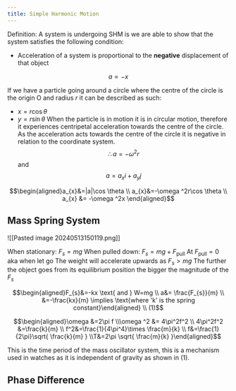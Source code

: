 ```yaml
---
title: Simple Harmonic Motion
---
```

Definition: A system is undergoing SHM is we are able to show that the system satisfies the following condition:
- Acceleration of a system is proportional to the **negative** displacement of that object

$$a \propto -x$$

If we have a particle going around a circle where the centre of the circle is the origin O and radius $r$ it can be described as such:
- $x=r\cos \theta$
- $y=r\sin \theta$
When the particle is in motion it is in circular motion, therefore it experiences centripetal acceleration towards the centre of the circle. As the acceleration acts towards the centre of the circle it is negative in relation to the coordinate system.  
$$\therefore a = -\omega ^2 r$$ and 
$$a =a_{x}i+a_{y}j$$

$$\begin{aligned}a_{x}&=|a|\cos \theta \\ a_{x}&=-\omega ^2r\cos \theta \\ a_{x} &= -\omega ^2x
\end{aligned}$$

## Mass Spring System
![[Pasted image 20240513150119.png]]

When stationary: $F_{s}=mg$
When pulled down: $F_{s}=mg+F_{\text{pull}}$
At $F_{ \text{pull}}=0$ aka when let go
The weight will accelerate upwards as $F_{s}>mg$
The further the object goes from its equilibrium position the bigger the magnitude of the $F_{s}$

$$\begin{aligned}F_{s}&=-kx \text{ and } W=mg \\ a&= \frac{F_{s}}{m} \\ &=-\frac{kx}{m} \implies \text{where 'k' is the spring constant}\end{aligned} \\ (1)$$

$$\begin{aligned}\omega &=2\pi f \\\omega ^2 &= 4\pi^2f^2 \\ 4\pi^2f^2 &=\frac{k}{m} \\ f^2&=\frac{1}{4\pi^4}\times \frac{m}{k} \\ f&=\frac{1}{2\pi}\sqrt{ \frac{k}{m} } \\T&=2\pi \sqrt{ \frac{m}{k} }\end{aligned}$$

This is the time period of the mass oscillator system, this is a mechanism used in watches as it is independent of gravity as shown in (1). 

## Phase Difference
